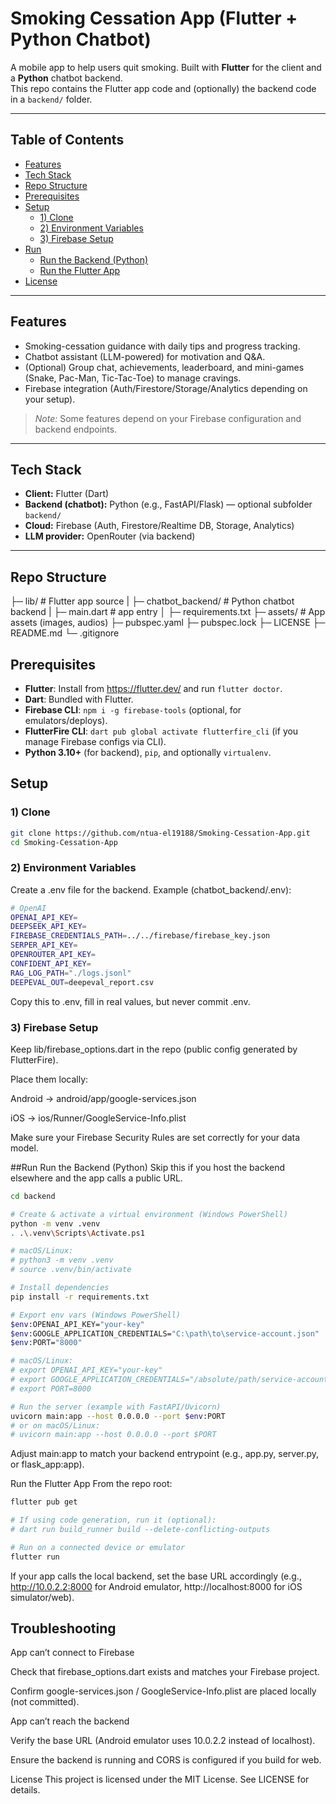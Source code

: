 # Smoking Cessation App (Flutter + Python Chatbot)

A mobile app to help users quit smoking. Built with **Flutter** for the client and a **Python** chatbot backend.  
This repo contains the Flutter app code and (optionally) the backend code in a `backend/` folder.

---

## Table of Contents
- [Features](#features)
- [Tech Stack](#tech-stack)
- [Repo Structure](#repo-structure)
- [Prerequisites](#prerequisites)
- [Setup](#setup)
  - [1) Clone](#1-clone)
  - [2) Environment Variables](#2-environment-variables)
  - [3) Firebase Setup](#3-firebase-setup)
- [Run](#run)
  - [Run the Backend (Python)](#run-the-backend-python)
  - [Run the Flutter App](#run-the-flutter-app)
- [License](#license)

---

## Features
- Smoking-cessation guidance with daily tips and progress tracking.
- Chatbot assistant (LLM-powered) for motivation and Q&A.
- (Optional) Group chat, achievements, leaderboard, and mini-games (Snake, Pac-Man, Tic-Tac-Toe) to manage cravings.
- Firebase integration (Auth/Firestore/Storage/Analytics depending on your setup).

> _Note:_ Some features depend on your Firebase configuration and backend endpoints.

---

## Tech Stack
- **Client:** Flutter (Dart)
- **Backend (chatbot):** Python (e.g., FastAPI/Flask) — optional subfolder `backend/`
- **Cloud:** Firebase (Auth, Firestore/Realtime DB, Storage, Analytics)
- **LLM provider:** OpenRouter (via backend)

---

## Repo Structure

├─ lib/ # Flutter app source
| ├─ chatbot_backend/ # Python chatbot backend 
| ├─ main.dart # app entry
│ ├─ requirements.txt
├─ assets/ # App assets (images, audios)
├─ pubspec.yaml
├─ pubspec.lock
├─ LICENSE
├─ README.md
└─ .gitignore


## Prerequisites
- **Flutter**: Install from https://flutter.dev/ and run `flutter doctor`.
- **Dart**: Bundled with Flutter.
- **Firebase CLI**: `npm i -g firebase-tools` (optional, for emulators/deploys).
- **FlutterFire CLI**: `dart pub global activate flutterfire_cli` (if you manage Firebase configs via CLI).
- **Python 3.10+** (for backend), `pip`, and optionally `virtualenv`.


## Setup

### 1) Clone
```bash
git clone https://github.com/ntua-el19188/Smoking-Cessation-App.git
cd Smoking-Cessation-App
```
### 2) Environment Variables
Create a .env file for the backend. Example (chatbot_backend/.env):

```bash
# OpenAI
OPENAI_API_KEY=
DEEPSEEK_API_KEY=
FIREBASE_CREDENTIALS_PATH=../../firebase/firebase_key.json
SERPER_API_KEY=
OPENROUTER_API_KEY=
CONFIDENT_API_KEY=
RAG_LOG_PATH="./logs.jsonl"
DEEPEVAL_OUT=deepeval_report.csv
```
Copy this to .env, fill in real values, but never commit .env.

### 3) Firebase Setup
Keep lib/firebase_options.dart in the repo (public config generated by FlutterFire).

Place them locally:

Android → android/app/google-services.json

iOS → ios/Runner/GoogleService-Info.plist

Make sure your Firebase Security Rules are set correctly for your data model.

##Run
Run the Backend (Python)
Skip this if you host the backend elsewhere and the app calls a public URL.

```bash
cd backend

# Create & activate a virtual environment (Windows PowerShell)
python -m venv .venv
. .\.venv\Scripts\Activate.ps1

# macOS/Linux:
# python3 -m venv .venv
# source .venv/bin/activate

# Install dependencies
pip install -r requirements.txt

# Export env vars (Windows PowerShell)
$env:OPENAI_API_KEY="your-key"
$env:GOOGLE_APPLICATION_CREDENTIALS="C:\path\to\service-account.json"
$env:PORT="8000"

# macOS/Linux:
# export OPENAI_API_KEY="your-key"
# export GOOGLE_APPLICATION_CREDENTIALS="/absolute/path/service-account.json"
# export PORT=8000

# Run the server (example with FastAPI/Uvicorn)
uvicorn main:app --host 0.0.0.0 --port $env:PORT
# or on macOS/Linux:
# uvicorn main:app --host 0.0.0.0 --port $PORT
```
Adjust main:app to match your backend entrypoint (e.g., app.py, server.py, or flask_app:app).

Run the Flutter App
From the repo root:

```bash
flutter pub get

# If using code generation, run it (optional):
# dart run build_runner build --delete-conflicting-outputs

# Run on a connected device or emulator
flutter run
```
If your app calls the local backend, set the base URL accordingly (e.g., http://10.0.2.2:8000 for Android emulator, http://localhost:8000 for iOS simulator/web).

## Troubleshooting
App can’t connect to Firebase

Check that firebase_options.dart exists and matches your Firebase project.

Confirm google-services.json / GoogleService-Info.plist are placed locally (not committed).

App can’t reach the backend

Verify the base URL (Android emulator uses 10.0.2.2 instead of localhost).

Ensure the backend is running and CORS is configured if you build for web.

License
This project is licensed under the MIT License. See LICENSE for details.
